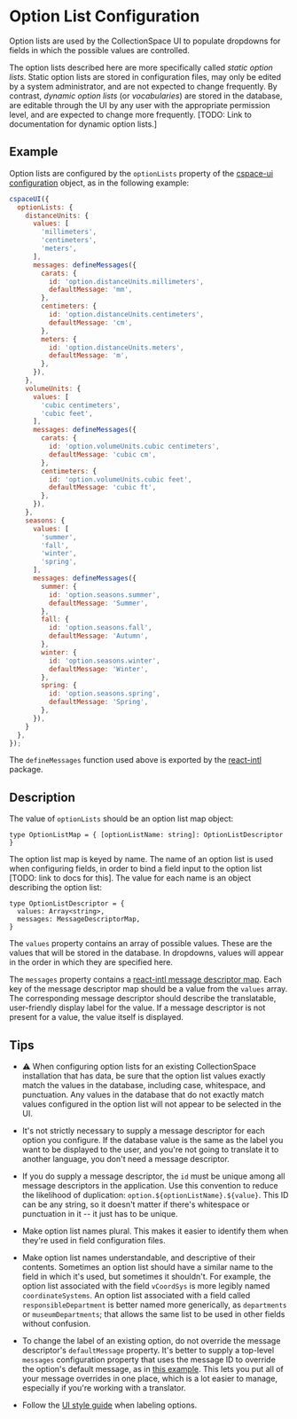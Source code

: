 # Option List Configuration

Option lists are used by the CollectionSpace UI to populate dropdowns for fields in which the possible values are controlled.

The option lists described here are more specifically called *static option lists*. Static option lists are stored in configuration files, may only be edited by a system administrator, and are not expected to change frequently. By contrast, *dynamic option lists* (or *vocabularies*) are stored in the database, are editable through the UI by any user with the appropriate permission level, and are expected to change more frequently. [TODO: Link to documentation for dynamic option lists.]

## Example

Option lists are configured by the `optionLists` property of the [cspace-ui configuration](../configuration) object, as in the following example:

```JavaScript
cspaceUI({
  optionLists: {
    distanceUnits: {
      values: [
        'millimeters',
        'centimeters',
        'meters',
      ],
      messages: defineMessages({
        carats: {
          id: 'option.distanceUnits.millimeters',
          defaultMessage: 'mm',
        },
        centimeters: {
          id: 'option.distanceUnits.centimeters',
          defaultMessage: 'cm',
        },
        meters: {
          id: 'option.distanceUnits.meters',
          defaultMessage: 'm',
        },
      }),
    },
    volumeUnits: {
      values: [
        'cubic centimeters',
        'cubic feet',
      ],
      messages: defineMessages({
        carats: {
          id: 'option.volumeUnits.cubic centimeters',
          defaultMessage: 'cubic cm',
        },
        centimeters: {
          id: 'option.volumeUnits.cubic feet',
          defaultMessage: 'cubic ft',
        },
      }),
    },
    seasons: {
      values: [
        'summer',
        'fall',
        'winter',
        'spring',
      ],
      messages: defineMessages({
        summer: {
          id: 'option.seasons.summer',
          defaultMessage: 'Summer',
        },
        fall: {
          id: 'option.seasons.fall',
          defaultMessage: 'Autumn',
        },
        winter: {
          id: 'option.seasons.winter',
          defaultMessage: 'Winter',
        },
        spring: {
          id: 'option.seasons.spring',
          defaultMessage: 'Spring',
        },
      }),
    }
  },
});
```

The `defineMessages` function used above is exported by the [react-intl](https://github.com/yahoo/react-intl/wiki) package.

## Description

The value of `optionLists` should be an option list map object:

```
type OptionListMap = { [optionListName: string]: OptionListDescriptor }
```

The option list map is keyed by name. The name of an option list is used when configuring fields, in order to bind a field input to the option list [TODO: link to docs for this]. The value for each name is an object describing the option list:

```
type OptionListDescriptor = {
  values: Array<string>,
  messages: MessageDescriptorMap,
}
```

The `values` property contains an array of possible values. These are the values that will be stored in the database. In dropdowns, values will appear in the order in which they are specified here.

The `messages` property contains a [react-intl message descriptor map](https://github.com/yahoo/react-intl/wiki/API#definemessages). Each key of the message descriptor map should be a value from the `values` array. The corresponding message descriptor should describe the translatable, user-friendly display label for the value. If a message descriptor is not present for a value, the value itself is displayed.

## Tips

- ⚠️ When configuring option lists for an existing CollectionSpace installation that has data, be sure that the option list values exactly match the values in the database, including case, whitespace, and punctuation. Any values in the database that do not exactly match values configured in the option list will not appear to be selected in the UI.

- It's not strictly necessary to supply a message descriptor for each option you configure. If the database value is the same as the label you want to be displayed to the user, and you're not going to translate it to another language, you don't need a message descriptor.

- If you do supply a message descriptor, the `id` must be unique among all message descriptors in the application. Use this convention to reduce the likelihood of duplication: `option.${optionListName}.${value}`. This ID can be any string, so it doesn't matter if there's whitespace or punctuation in it -- it just has to be unique.

- Make option list names plural. This makes it easier to identify them when they're used in field configuration files.

- Make option list names understandable, and descriptive of their contents. Sometimes an option list should have a similar name to the field in which it's used, but sometimes it shouldn't. For example, the option list associated with the field `vCoordSys` is more legibly named `coordinateSystems`. An option list associated with a field called `responsibleDepartment` is better named more generically, as `departments` or `museumDepartments`; that allows the same list to be used in other fields without confusion.

- To change the label of an existing option, do not override the message descriptor's `defaultMessage` property. It's better to supply a top-level `messages` configuration property that uses the message ID to override the option's default message, as in [this example](../configuration#messages). This lets you put all of your message overrides in one place, which is a lot easier to manage, especially if you're working with a translator.

- Follow the [UI style guide](../style#option-lists) when labeling options.
